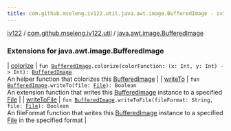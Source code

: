 ```yaml
---
title: com.github.mseleng.iv122.util.java.awt.image.BufferedImage - iv122
---
```


[iv122](../../index.md) / [com.github.mseleng.iv122.util](../index.md) / [java.awt.image.BufferedImage](.)

### Extensions for java.awt.image.BufferedImage

| [colorize](colorize.md) | `fun `[`BufferedImage`](http://docs.oracle.com/javase/6/docs/api/java/awt/image/BufferedImage.html)`.colorize(colorFunction: (x: Int, y: Int) -> Int): `[`BufferedImage`](http://docs.oracle.com/javase/6/docs/api/java/awt/image/BufferedImage.html)<br>An helper function that colorizes this [BufferedImage](http://docs.oracle.com/javase/6/docs/api/java/awt/image/BufferedImage.html) |
| [writeTo](write-to.md) | `fun `[`BufferedImage`](http://docs.oracle.com/javase/6/docs/api/java/awt/image/BufferedImage.html)`.writeTo(file: `[`File`](http://docs.oracle.com/javase/6/docs/api/java/io/File.html)`): Boolean`<br>An extension function that writes this [BufferedImage](http://docs.oracle.com/javase/6/docs/api/java/awt/image/BufferedImage.html) instance to a specified [File](http://docs.oracle.com/javase/6/docs/api/java/io/File.html) |
| [writeToFile](write-to-file.md) | `fun `[`BufferedImage`](http://docs.oracle.com/javase/6/docs/api/java/awt/image/BufferedImage.html)`.writeToFile(fileFormat: String, file: `[`File`](http://docs.oracle.com/javase/6/docs/api/java/io/File.html)`): Boolean`<br>An fileFormat function that writes this [BufferedImage](http://docs.oracle.com/javase/6/docs/api/java/awt/image/BufferedImage.html) instance to a specified [File](http://docs.oracle.com/javase/6/docs/api/java/io/File.html) in the specified format |

